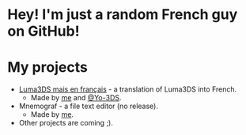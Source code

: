 # Hey! I'm just a random French guy on GitHub!
# My projects
- [Luma3DS mais en français](https://github.com/Terranaus/Luma3DS-mais-en-francais) - a translation of Luma3DS into French.
  - Made by [me](https://github.com/Terranaus) and [@Yo-3DS](https://github.com/Yo-3DS).
- Mnemograf - a file text editor (no release).
  - Made by [me](https://github.com/Terranaus).
- Other projects are coming ;).
